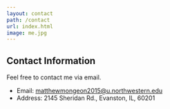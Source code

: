 ```yaml
---
layout: contact
path: /contact
url: index.html
image: me.jpg
---
```


## Contact Information
Feel free to contact me via email.

* Email: matthewmongeon2015@u.northwestern.edu
* Address: 2145 Sheridan Rd., Evanston, IL, 60201

